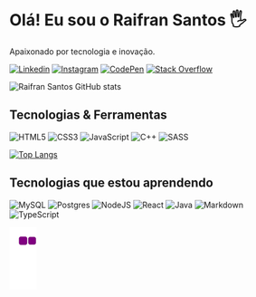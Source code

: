 # Olá! Eu sou o Raifran Santos 🖐️

Apaixonado por tecnologia e inovação.

[![Linkedin](https://img.shields.io/badge/LinkedIn-0077B5?style=for-the-badge&logo=linkedin&logoColor=white)](https://www.linkedin.com/in/raifransantos/)
[![Instagram](https://img.shields.io/badge/Instagram-E4405F?style=for-the-badge&logo=instagram&logoColor=white)](https://instagram.com/raifran.dev)
[![CodePen](https://img.shields.io/badge/Codepen-000000?style=for-the-badge&logo=codepen&logoColor=white)](https://codepen.io/raifran)
[![Stack Overflow](https://img.shields.io/badge/-Stackoverflow-FE7A16?style=for-the-badge&logo=stack-overflow&logoColor=white)](https://stackoverflow.com/users/19655858/raifran-santos)

![Raifran Santos GitHub stats](https://github-readme-stats.vercel.app/api?username=raifransantos&show_icons=true&theme=dracula&count_private=true)

## Tecnologias & Ferramentas

![HTML5](https://img.shields.io/badge/html5-%23E34F26.svg?style=for-the-badge&logo=html5&logoColor=white)
![CSS3](https://img.shields.io/badge/css3-%231572B6.svg?style=for-the-badge&logo=css3&logoColor=white)
![JavaScript](https://img.shields.io/badge/javascript-%23323330.svg?style=for-the-badge&logo=javascript&logoColor=%23F7DF1E)
![C++](https://img.shields.io/badge/c++-%2300599C.svg?style=for-the-badge&logo=c%2B%2B&logoColor=white)
![SASS](https://img.shields.io/badge/SASS-hotpink.svg?style=for-the-badge&logo=SASS&logoColor=white)


[![Top Langs](https://github-readme-stats.vercel.app/api/top-langs/?username=raifransantos&layout=compact)](https://github.com/raifransantos/github-readme-stats)

## Tecnologias que estou aprendendo

![MySQL](https://img.shields.io/badge/mysql-%2300f.svg?style=for-the-badge&logo=mysql&logoColor=white)
![Postgres](https://img.shields.io/badge/postgres-%23316192.svg?style=for-the-badge&logo=postgresql&logoColor=white)
![NodeJS](https://img.shields.io/badge/node.js-6DA55F?style=for-the-badge&logo=node.js&logoColor=white)
![React](https://img.shields.io/badge/react-%2320232a.svg?style=for-the-badge&logo=react&logoColor=%2361DAFB)
	![Java](https://img.shields.io/badge/java-%23ED8B00.svg?style=for-the-badge&logo=java&logoColor=white)
  ![Markdown](https://img.shields.io/badge/markdown-%23000000.svg?style=for-the-badge&logo=markdown&logoColor=white)
  ![TypeScript](https://img.shields.io/badge/typescript-%23007ACC.svg?style=for-the-badge&logo=typescript&logoColor=white)

 ![snake gif](https://github.com/raifransantos/raifransantos/blob/output/github-contribution-grid-snake.gif)
